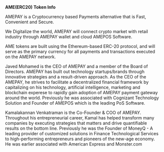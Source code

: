 **AME(ERC20) Token Info**

AMEPAY is a Cryptocurrency based Payments alternative that is Fast, Convenient and Secure.

We Digitalize the world, AMEPAY will connect crypto market with retail industry through AMEPAY wallet and cloud AMEPOS Software.

AME tokens are built using the Ethereum-based ERC-20 protocol, and will serve as the primary currency for all payments and transactions executed on the AMEPAY network.

Javed Mohamed is the CEO of AMEPAY and a member of the Board of Directors. AMEPAY has built out technology startups/brands through innovative strategies and a result-driven approach. As the CEO of the AMEPAY, he strives to facilitate a decentralized financial framework by capitalizing on his technology, artificial intelligence, marketing and blockchain experese to rapidly gain adoption of AMEPAY payment gateway around the world. Previously he was associated with Cognizant Technology Solution and Founder of AMEPOS which is the leading PoS Software.

Kamalakannan Venkatraman is the Co-Founder & COO of AMEPAY. Throughout his entrepreneurial career, Kamal has helped transform many companies by executing strategies that matters and drive quantifiable results on the bottom line. Previously he was the Founder of MoneyQ - A leading provider of customized solutions in Finance Technological Services to high-performing entrepreneurs and pioneers of the new-age economy. He was earlier associated with American Express and Monster.com 
